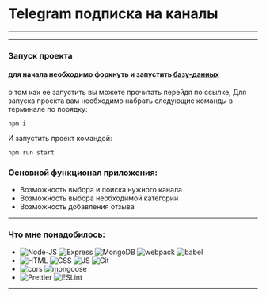 # Telegram подписка на каналы
____
___

### Запуск проекта
#### для начала необходимо форкнуть и запустить [базу-данных](https://github.com/saytkhanov/telegram-webpack-app-bd)
о том как ее запустить вы можете прочитать перейдя по ссылке,
Для запуска проекта вам необходимо набрать следующие команды в терминале по порядку:
```
npm i 
``` 
И запустить проект командой:
```
npm run start
```


[comment]: <> (###Технологии проекта)

[comment]: <> (____)

### Основной функционал приложения:
- Возможность выбора и поиска нужного канала
- Возможность выбора необходимой категории
- Возможность добавления отзыва
___

### Что мне понадобилось:
 - ![Node-JS](https://img.shields.io/badge/-Node--JS-blue)
   ![Express](https://img.shields.io/badge/Express-yellow)
   ![MongoDB](https://img.shields.io/badge/-MongoDB-g)
   ![webpack](https://img.shields.io/badge/webpack-black?style=flat-square&)
      ![babel](https://img.shields.io/badge/babel-yellow)
- ![HTML](https://img.shields.io/badge/HTML-orange?style=flat-square&logo=HTML5)
  ![CSS](https://img.shields.io/badge/CSS-blue?style=flat-square&logo=css3)
  ![JS](https://img.shields.io/badge/JavaScript-red?style=flat-square&logo=javaScript)
  ![Git](https://img.shields.io/badge/Git-g?style=flat-square&logo=git)
-  ![cors](https://img.shields.io/badge/-cors-pink)
      ![mongoose](https://img.shields.io/badge/-mpngoose-purple)
-  ![Prettier](https://img.shields.io/badge/Prettier-white?style=flat-square&logo=prettier)
   ![ESLint](https://img.shields.io/badge/ESLint-black?style=flat-square&logo=eslint)
____
